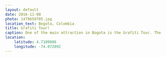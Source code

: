```yaml
---
layout: default
date: 2016-11-08
photo: 1479659785.jpg
location_text: Bogota, Colombia
title: Grafiti Tour!
caption: One of the main attraction in Bogota is the Grafiti Tour. The guide explained the story of the city through the different street arts around the city. This very one tag 'meuh' has been done by a french man that I met few days later!!
location:
    latitude: 4.7109886
    longitude: -74.072092
---
```

